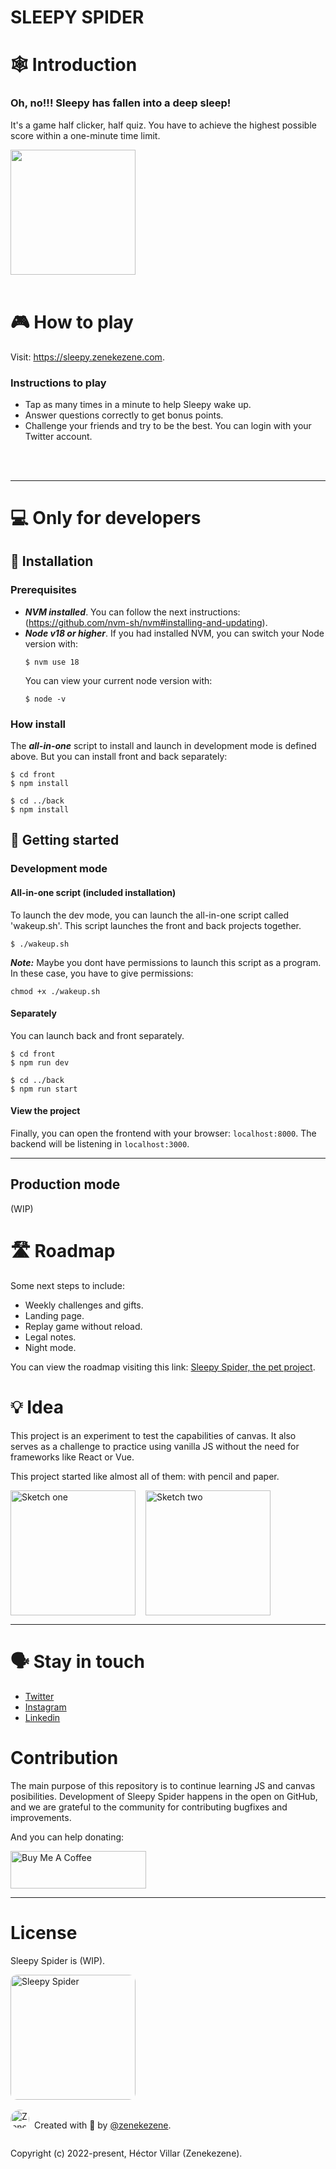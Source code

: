 # SLEEPY SPIDER

# 🕸️ Introduction

### Oh, no!!! Sleepy has fallen into a deep sleep!
It's a game half clicker, half quiz. You have to achieve the highest possible score within a one-minute time limit.

<img src="https://transfer.sh/MLsyzutqST/coffee.gif" width="200">

<br />
<br />

# 🎮 How to play

Visit: https://sleepy.zenekezene.com.

### Instructions to play

- Tap as many times in a minute to help Sleepy wake up.
- Answer questions correctly to get bonus points.
- Challenge your friends and try to be the best. You can login with your Twitter account.

<br />
<br />

---

# 💻 Only for developers

## 🌱 Installation

### Prerequisites
- ***NVM installed***. You can follow the next instructions: (https://github.com/nvm-sh/nvm#installing-and-updating).
- ***Node v18 or higher***. If you had installed NVM, you can switch your Node version with:
  ```
  $ nvm use 18
  ```
  You can view your current node version with:
  ```
  $ node -v
  ```

### How install
The ***all-in-one*** script to install and launch in development mode is defined above. But you can install front and back separately:
  ```
  $ cd front
  $ npm install

  $ cd ../back
  $ npm install
  ```

## 🚀 Getting started

### Development mode
#### All-in-one script (included installation)
To launch the dev mode, you can launch the all-in-one script called 'wakeup.sh'.
This script launches the front and back projects together.
```
$ ./wakeup.sh
```
***Note:*** Maybe you dont have permissions to launch this script as a program. In these case, you have to give permissions:
```
chmod +x ./wakeup.sh
```

#### Separately
You can launch back and front separately.
  ```
  $ cd front
  $ npm run dev

  $ cd ../back
  $ npm run start
  ```

#### View the project
Finally, you can open the frontend with your browser: `localhost:8000`.
The backend will be listening in `localhost:3000`.

---

## Production mode
(WIP)

# 🛣️ Roadmap
Some next steps to include:

- Weekly challenges and gifts.
- Landing page.
- Replay game without reload.
- Legal notes.
- Night mode.

You can view the roadmap visiting this link: [Sleepy Spider, the pet project](https://zeneke.notion.site/Ara-a-b00b9e23adc445108bbe3744acfdf275).

# 💡 Idea
This project is an experiment to test the capabilities of canvas. It also serves as a challenge to practice using vanilla JS without the need for frameworks like React or Vue.

This project started like almost all of them: with pencil and paper.

<section style="display: flex; gap: 1rem;">
  <img src="https://transfer.sh/fWnwXi3NVY/sketch.jpeg" width="200" alt="Sketch one" />
  <img src="https://transfer.sh/MtwseJ8vOQ/sketch2.png" width="200" alt="Sketch two" />
</section>

---

# 🗣️ Stay in touch
- [Twitter](https://twitter.com/zenekezene)
- [Instagram](https://instagram.com/zenekezene)
- [Linkedin](https://www.linkedin.com/in/hectorvillarm/)

# Contribution
The main purpose of this repository is to continue learning JS and canvas posibilities. Development of Sleepy Spider happens in the open on GitHub, and we are grateful to the community for contributing bugfixes and improvements.

And you can help donating:

<a href="https://www.buymeacoffee.com/zeneke" target="_blank"><img src="https://cdn.buymeacoffee.com/buttons/v2/default-yellow.png" alt="Buy Me A Coffee" style="height: 60px !important;width: 217px !important;" ></a>

---

# License
Sleepy Spider is (WIP).

<img src="https://sleepy.zenekezene.com/sleepy.jpg" alt="Sleepy Spider" width="200" style="border-radius: 10px"/>

<section style="display: flex; align-items: baseline; margin-top: 1rem;">
  <img style="display: inline; border-radius: 50%; margin-right: 0.5rem;" width="30" height="30" src="https://cdn.buymeacoffee.com/uploads/profile_pictures/2023/04/tlKNdAFvx7ZIiqoQ.jpeg@300w_0e.webp" data-src="https://cdn.buymeacoffee.com/uploads/profile_pictures/2023/04/tlKNdAFvx7ZIiqoQ.jpeg@300w_0e.webp" alt="Zeneke">
  <p>Created with 🍺 by <a href="https://twitter.com/zenekezene">@zenekezene</a>.</p>
  </section>
</section>

Copyright (c) 2022-present, Héctor Villar (Zenekezene).
